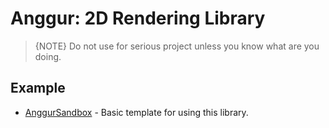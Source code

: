 # Anggur: 2D Rendering Library

> {NOTE} 
> Do not use for serious project unless you know what are you doing.

## Example
- [AnggurSandbox](https://github.com/NoorWachid/AnggurSandbox) - Basic template for using this library.
